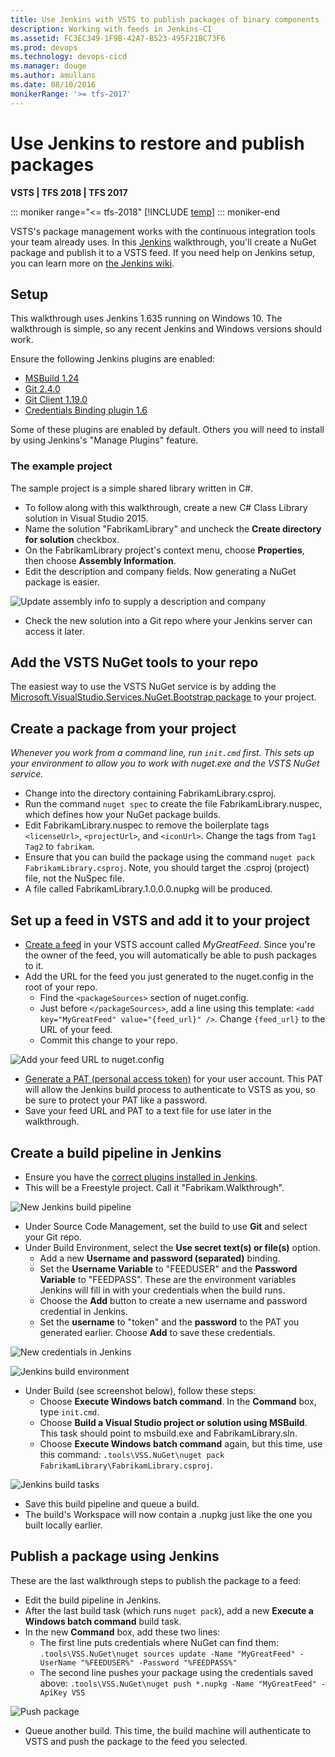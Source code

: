```yaml
---
title: Use Jenkins with VSTS to publish packages of binary components
description: Working with feeds in Jenkins-CI
ms.assetid: FC3EC349-1F9B-42A7-B523-495F21BC73F6
ms.prod: devops
ms.technology: devops-cicd
ms.manager: douge
ms.author: amullans
ms.date: 08/10/2016
monikerRange: '>= tfs-2017'
---
```


# Use Jenkins to restore and publish packages

**VSTS | TFS 2018 | TFS 2017**

::: moniker range="<= tfs-2018"
[!INCLUDE [temp](../_shared/concept-rename-note.md)]
::: moniker-end

VSTS's package management works with the continuous integration tools your team already uses.
In this [Jenkins](http://jenkins-ci.org/) walkthrough, you'll create a NuGet package and publish it to a VSTS feed.
If you need help on Jenkins setup, you can learn more on [the Jenkins wiki](https://wiki.jenkins-ci.org/display/JENKINS/Use+Jenkins).

<a name="setup"></a>
## Setup

This walkthrough uses Jenkins 1.635 running on Windows 10.
The walkthrough is simple, so any recent Jenkins and Windows versions should work.

Ensure the following Jenkins plugins are enabled:
* [MSBuild 1.24](http://wiki.jenkins-ci.org/display/JENKINS/MSBuild+Plugin)
* [Git 2.4.0](http://wiki.jenkins-ci.org/display/JENKINS/Git+Plugin)
* [Git Client 1.19.0](http://wiki.jenkins-ci.org/display/JENKINS/Git+Client+Plugin)
* [Credentials Binding plugin 1.6](http://wiki.jenkins-ci.org/display/JENKINS/Credentials+Binding+Plugin)

Some of these plugins are enabled by default.
Others you will need to install by using Jenkins's "Manage Plugins" feature.

### The example project

The sample project is a simple shared library written in C#.
* To follow along with this walkthrough, create a new C# Class Library solution in Visual Studio 2015.
* Name the solution "FabrikamLibrary" and uncheck the **Create directory for solution** checkbox.
* On the FabrikamLibrary project's context menu, choose **Properties**, then choose **Assembly Information**.
* Edit the description and company fields. Now generating a NuGet package is easier.

![Update assembly info to supply a description and company](_img/assembly_info.png)
* Check the new solution into a Git repo where your Jenkins server can access it later.


## Add the VSTS NuGet tools to your repo

The easiest way to use the VSTS NuGet service is by adding the [Microsoft.VisualStudio.Services.NuGet.Bootstrap package](/vsts/package/nuget/bootstrap-nuget) to your project.

## Create a package from your project

*Whenever you work from a command line, run `init.cmd` first. This sets up your environment to allow you to work with nuget.exe and the VSTS NuGet service.*

* Change into the directory containing FabrikamLibrary.csproj.
* Run the command `nuget spec` to create the file FabrikamLibrary.nuspec, which defines how your NuGet package builds.
* Edit FabrikamLibrary.nuspec to remove the boilerplate tags `<licenseUrl>`, `<projectUrl>`, and `<iconUrl>`. Change the tags from `Tag1 Tag2` to `fabrikam`.
* Ensure that you can build the package using the command `nuget pack FabrikamLibrary.csproj`. Note, you should target the .csproj (project) file, not the NuSpec file.
* A file called FabrikamLibrary.1.0.0.0.nupkg will be produced.


## Set up a feed in VSTS and add it to your project
* [Create a feed](/vsts/package/feeds/create-feed) in your VSTS account called *MyGreatFeed*. Since you're the owner of the feed, you will automatically be able to push packages to it.
* Add the URL for the feed you just generated to the nuget.config in the root of your repo.
  * Find the `<packageSources>` section of nuget.config.
  * Just before `</packageSources>`, add a line using this template: `<add key="MyGreatFeed" value="{feed_url}" />`. Change `{feed_url}` to the URL of your feed.
  * Commit this change to your repo.

![Add your feed URL to nuget.config](_img/nugetconfig.png)
* [Generate a PAT (personal access token)](https://visualstudio.microsoft.com/en-us/news/2015/2015-jul-7-vso) for your user account. This PAT will allow the Jenkins build process to authenticate to VSTS as you, so be sure to protect your PAT like a password.
* Save your feed URL and PAT to a text file for use later in the walkthrough.


## Create a build pipeline in Jenkins

* Ensure you have the [correct plugins installed in Jenkins](#setup).
* This will be a Freestyle project. Call it "Fabrikam.Walkthrough".

![New Jenkins build pipeline](_img/jenkins_new.png)
* Under Source Code Management, set the build to use **Git** and select your Git repo.
* Under Build Environment, select the **Use secret text(s) or file(s)** option.
  * Add a new **Username and password (separated)** binding.
  * Set the **Username Variable** to "FEEDUSER" and the **Password Variable** to "FEEDPASS". These are the environment variables Jenkins will fill in with your credentials when the build runs.
  * Choose the **Add** button to create a new username and password credential in Jenkins.
  * Set the **username** to "token" and the **password** to the PAT you generated earlier. Choose **Add** to save these credentials.

![New credentials in Jenkins](_img/jenkins_addcreds.png)
  
![Jenkins build environment](_img/jenkins_build_environment.png)
* Under Build (see screenshot below), follow these steps:
  * Choose **Execute Windows batch command**. In the **Command** box, type `init.cmd`.
  * Choose **Build a Visual Studio project or solution using MSBuild**. This task should point to msbuild.exe and FabrikamLibrary.sln.
  * Choose **Execute Windows batch command** again, but this time, use this command: `.tools\VSS.NuGet\nuget pack FabrikamLibrary\FabrikamLibrary.csproj`.

![Jenkins build tasks](_img/jenkins_build_steps.png)
* Save this build pipeline and queue a build.
* The build's Workspace will now contain a .nupkg just like the one you built locally earlier.


## Publish a package using Jenkins

These are the last walkthrough steps to publish the package to a feed:
* Edit the build pipeline in Jenkins.
* After the last build task (which runs `nuget pack`), add a new **Execute a Windows batch command** build task.
* In the new **Command** box, add these two lines:
  * The first line puts credentials where NuGet can find them: `.tools\VSS.NuGet\nuget sources update -Name "MyGreatFeed" -UserName "%FEEDUSER%" -Password "%FEEDPASS%"`
  * The second line pushes your package using the credentials saved above: `.tools\VSS.NuGet\nuget push *.nupkg -Name "MyGreatFeed" -ApiKey VSS`

![Push package](_img/jenkins_push.png)
* Queue another build. This time, the build machine will authenticate to VSTS and push the package to the feed you selected.
